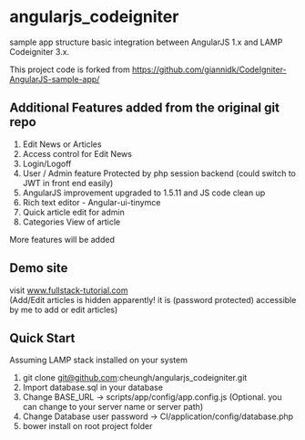 # angularjs_codeigniter
sample app structure basic integration between AngularJS 1.x and LAMP Codeigniter 3.x. 

This project code is forked from 
https://github.com/giannidk/CodeIgniter-AngularJS-sample-app/  

## Additional Features added from the original git repo
1. Edit News or Articles  
2. Access control for Edit News  
3. Login/Logoff  
4. User / Admin feature Protected by php session backend  (could switch to JWT in front end easily)  
5. AngularJS improvement upgraded to 1.5.11 and JS code clean up  
6. Rich text editor - Angular-ui-tinymce  
7. Quick article edit for admin
8. Categories View of article  

More features will be added

## Demo site
visit www.fullstack-tutorial.com   
(Add/Edit articles is hidden apparently! it is (password protected) accessible by me to add or edit articles)  

## Quick Start

Assuming LAMP stack installed on your system  
1. git clone git@github.com:cheungh/angularjs_codeigniter.git
2. Import database.sql in your database  
3. Change BASE_URL -> scripts/app/config/app.config.js (Optional. you can change to your server name or server path) 
4. Change Database user password  -> CI/application/config/database.php  
5. bower install on root project folder

